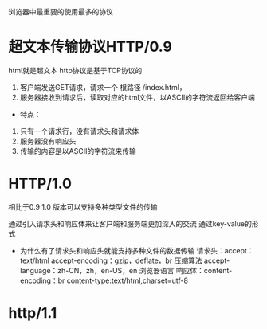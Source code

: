浏览器中最重要的使用最多的协议

# 超文本传输协议HTTP/0.9
html就是超文本
http协议是基于TCP协议的
1. 客户端发送GET请求，请求一个 根路径 /index.html，
2. 服务器接收到请求后，读取对应的html文件，以ASCII的字符流返回给客户端

- 特点：
1. 只有一个请求行，没有请求头和请求体
2. 服务器没有响应头
3. 传输的内容是以ASCII的字符流来传输


# HTTP/1.0
相比于0.9 1.0 版本可以支持多种类型文件的传输

通过引入请求头和响应体来让客户端和服务端更加深入的交流 通过key-value的形式

- 为什么有了请求头和响应头就能支持多种文件的数据传输
请求头：accept：text/html
      accept-encoding：gzip，deflate，br 压缩算法 
      accept-language：zh-CN，zh，en-US，en 浏览器语言
响应体：content-encoding：br
        content-type:text/html,charset=utf-8

# http/1.1
